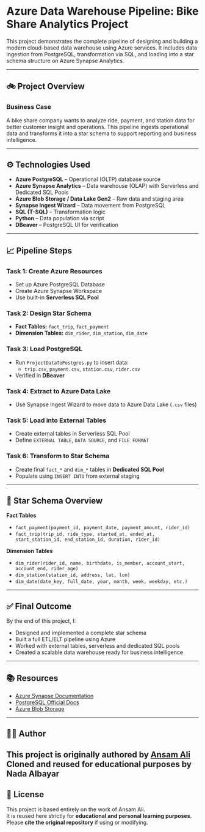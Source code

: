 # Azure Data Warehouse Pipeline: Bike Share Analytics Project

This project demonstrates the complete pipeline of designing and building a modern cloud-based data warehouse using Azure services. It includes data ingestion from PostgreSQL, transformation via SQL, and loading into a star schema structure on Azure Synapse Analytics.

---

## 🚲 Project Overview

### Business Case
A bike share company wants to analyze ride, payment, and station data for better customer insight and operations. This pipeline ingests operational data and transforms it into a star schema to support reporting and business intelligence.

---

## ⚙️ Technologies Used

- **Azure PostgreSQL** – Operational (OLTP) database source  
- **Azure Synapse Analytics** – Data warehouse (OLAP) with Serverless and Dedicated SQL Pools  
- **Azure Blob Storage / Data Lake Gen2** – Raw data and staging area  
- **Synapse Ingest Wizard** – Data movement from PostgreSQL  
- **SQL (T-SQL)** – Transformation logic  
- **Python** – Data population via script  
- **DBeaver** – PostgreSQL UI for verification  

---

## 📈 Pipeline Steps

### Task 1: Create Azure Resources
- Set up Azure PostgreSQL Database  
- Create Azure Synapse Workspace  
- Use built-in **Serverless SQL Pool**

### Task 2: Design Star Schema
- **Fact Tables:** `fact_trip`, `fact_payment`  
- **Dimension Tables:** `dim_rider`, `dim_station`, `dim_date`

### Task 3: Load PostgreSQL
- Run `ProjectDataToPostgres.py` to insert data:
  - `trip.csv`, `payment.csv`, `station.csv`, `rider.csv`  
- Verified in **DBeaver**

### Task 4: Extract to Azure Data Lake
- Use Synapse Ingest Wizard to move data to Azure Data Lake (`.csv` files)

### Task 5: Load into External Tables
- Create external tables in Serverless SQL Pool  
- Define `EXTERNAL TABLE`, `DATA SOURCE`, and `FILE FORMAT`

### Task 6: Transform to Star Schema
- Create final `fact_*` and `dim_*` tables in **Dedicated SQL Pool**  
- Populate using `INSERT INTO` from external staging

---

## 🧱 Star Schema Overview

**Fact Tables**
- `fact_payment(payment_id, payment_date, payment_amount, rider_id)`
- `fact_trip(trip_id, ride_type, started_at, ended_at, start_station_id, end_station_id, duration, rider_id)`

**Dimension Tables**
- `dim_rider(rider_id, name, birthdate, is_member, account_start, account_end, rider_age)`
- `dim_station(station_id, address, lat, lon)`
- `dim_date(date_key, full_date, year, month, week, weekday, etc.)`

---

## ✅ Final Outcome

By the end of this project, I:

- Designed and implemented a complete star schema  
- Built a full ETL/ELT pipeline using Azure  
- Worked with external tables, serverless and dedicated SQL pools  
- Created a scalable data warehouse ready for business intelligence

---

## 📚 Resources

- [Azure Synapse Documentation](https://learn.microsoft.com/en-us/azure/synapse-analytics/)
- [PostgreSQL Official Docs](https://www.postgresql.org/docs/)
- [Azure Blob Storage](https://learn.microsoft.com/en-us/azure/storage/blobs/)

---

## 👩‍💻 Author

**This project is originally authored by [Ansam Ali](https://github.com/ansamAY)**  
Cloned and reused for educational purposes by **Nada Albayar**
---

## 📝 License

This project is based entirely on the work of Ansam Ali.  
It is reused here strictly for **educational and personal learning purposes**.  
Please **cite the original repository** if using or modifying.
